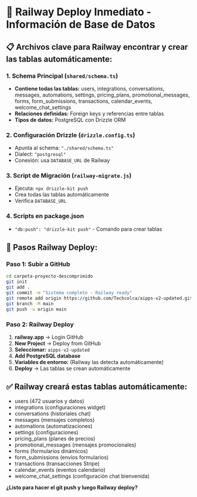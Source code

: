 # 🚀 Railway Deploy Inmediato - Información de Base de Datos

## 📋 Archivos clave para Railway encontrar y crear las tablas automáticamente:

### 1. **Schema Principal** (`shared/schema.ts`)
- **Contiene todas las tablas:** users, integrations, conversations, messages, automations, settings, pricing_plans, promotional_messages, forms, form_submissions, transactions, calendar_events, welcome_chat_settings
- **Relaciones definidas:** Foreign keys y referencias entre tablas
- **Tipos de datos:** PostgreSQL con Drizzle ORM

### 2. **Configuración Drizzle** (`drizzle.config.ts`)
- Apunta al schema: `"./shared/schema.ts"`
- Dialect: `"postgresql"`
- Conexión: usa `DATABASE_URL` de Railway

### 3. **Script de Migración** (`railway-migrate.js`)
- Ejecuta: `npx drizzle-kit push` 
- Crea todas las tablas automáticamente
- Verifica `DATABASE_URL`

### 4. **Scripts en package.json**
- `"db:push": "drizzle-kit push"` - Comando para crear tablas

## 🎯 Pasos Railway Deploy:

### Paso 1: Subir a GitHub
```bash
cd carpeta-proyecto-descomprimido
git init
git add .
git commit -m "Sistema completo - Railway ready"
git remote add origin https://github.com/Techcolca/aipps-v2-updated.git
git branch -M main
git push -u origin main
```

### Paso 2: Railway Deploy
1. **railway.app** → Login GitHub
2. **New Project** → Deploy from GitHub
3. **Seleccionar:** `aipps-v2-updated`
4. **Add PostgreSQL database**
5. **Variables de entorno:** (Railway las detecta automáticamente)
6. **Deploy** → Las tablas se crean automáticamente

## ✅ Railway creará estas tablas automáticamente:
- users (472 usuarios y datos)
- integrations (configuraciones widget) 
- conversations (historiales chat)
- messages (mensajes completos)
- automations (automatizaciones)
- settings (configuraciones)
- pricing_plans (planes de precios)
- promotional_messages (mensajes promocionales)
- forms (formularios dinámicos)
- form_submissions (envíos formularios)
- transactions (transacciones Stripe)
- calendar_events (eventos calendario)
- welcome_chat_settings (configuración chat bienvenida)

**¿Listo para hacer el git push y luego Railway deploy?**